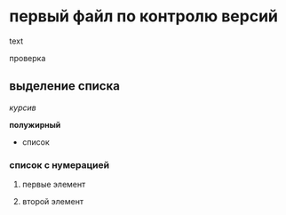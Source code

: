 # первый файл по контролю версий

text

проверка

## выделение списка

*курсив*

**полужирный**

* список

### список с нумерацией

1. первые элемент

2. второй элемент